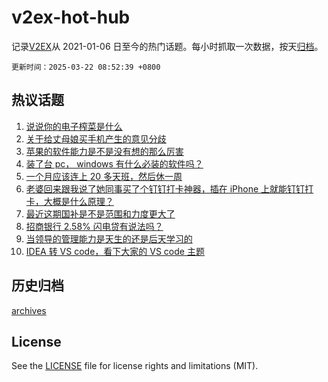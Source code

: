 # v2ex-hot-hub

 记录[V2EX](https://www.v2ex.com/)从 2021-01-06 日至今的热门话题。每小时抓取一次数据，按天[归档](archives)。

`更新时间：2025-03-22 08:52:39 +0800`

## 热议话题

1. [说说你的电子榨菜是什么](https://www.v2ex.com/t/1120134)
1. [关于给丈母娘买手机产生的意见分歧](https://www.v2ex.com/t/1120068)
1. [苹果的软件能力是不是没有想的那么厉害](https://www.v2ex.com/t/1120021)
1. [装了台 pc， windows 有什么必装的软件吗？](https://www.v2ex.com/t/1120028)
1. [一个月应该连上 20 多天班，然后休一周](https://www.v2ex.com/t/1120103)
1. [老婆回来跟我说了她同事买了个钉钉打卡神器，插在 iPhone 上就能钉钉打卡，大概是什么原理？](https://www.v2ex.com/t/1120016)
1. [最近这期国补是不是范围和力度更大了](https://www.v2ex.com/t/1120053)
1. [招商银行 2.58% 闪电贷有说法吗？](https://www.v2ex.com/t/1120086)
1. [当领导的管理能力是天生的还是后天学习的](https://www.v2ex.com/t/1120017)
1. [IDEA 转 VS code，看下大家的 VS code 主题](https://www.v2ex.com/t/1120166)

## 历史归档

[archives](archives)

## License

See the [LICENSE](LICENSE) file for license rights and limitations (MIT).

